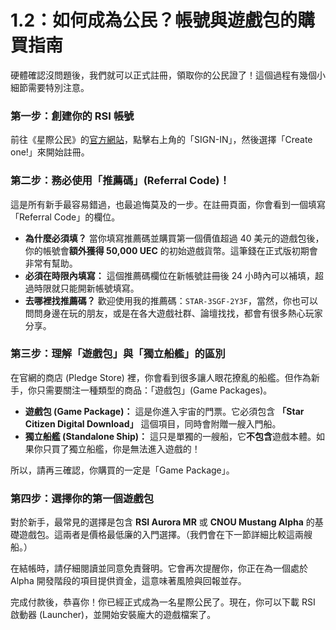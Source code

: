 # 1.2：如何成為公民？帳號與遊戲包的購買指南

硬體確認沒問題後，我們就可以正式註冊，領取你的公民證了！這個過程有幾個小細節需要特別注意。

### 第一步：創建你的 RSI 帳號

前往《星際公民》的[官方網站](https://robertsspaceindustries.com/en/)，點擊右上角的「SIGN-IN」，然後選擇「Create one!」來開始註冊。

### 第二步：務必使用「推薦碼」(Referral Code)！

這是所有新手最容易錯過，也最追悔莫及的一步。在註冊頁面，你會看到一個填寫「Referral Code」的欄位。

- **為什麼必須填？** 當你填寫推薦碼並購買第一個價值超過 40 美元的遊戲包後，你的帳號會**額外獲得 50,000 UEC** 的初始遊戲貨幣。這筆錢在正式版初期會非常有幫助。
- **必須在時限內填寫：** 這個推薦碼欄位在新帳號註冊後 24 小時內可以補填，超過時限就只能開新帳號填寫。
- **去哪裡找推薦碼？** 歡迎使用我的推薦碼：`STAR-3SGF-2Y3F`，當然，你也可以問問身邊在玩的朋友，或是在各大遊戲社群、論壇找找，都會有很多熱心玩家分享。

### 第三步：理解「遊戲包」與「獨立船艦」的區別

在官網的商店 (Pledge Store) 裡，你會看到很多讓人眼花撩亂的船艦。但作為新手，你只需要關注一種類型的商品：「遊戲包」(Game Packages)。

- **遊戲包 (Game Package)：** 這是你進入宇宙的門票。它必須包含 **「Star Citizen Digital Download」** 這個項目，同時會附贈一艘入門船。
- **獨立船艦 (Standalone Ship)：** 這只是單獨的一艘船，它**不包含**遊戲本體。如果你只買了獨立船艦，你是無法進入遊戲的！

所以，請再三確認，你購買的一定是「Game Package」。

### 第四步：選擇你的第一個遊戲包

對於新手，最常見的選擇是包含 **RSI Aurora MR** 或 **CNOU Mustang Alpha** 的基礎遊戲包。這兩者是價格最低廉的入門選擇。（我們會在下一節詳細比較這兩艘船。）

在結帳時，請仔細閱讀並同意免責聲明。它會再次提醒你，你正在為一個處於 Alpha 開發階段的項目提供資金，這意味著風險與回報並存。

完成付款後，恭喜你！你已經正式成為一名星際公民了。現在，你可以下載 RSI 啟動器 (Launcher)，並開始安裝龐大的遊戲檔案了。
